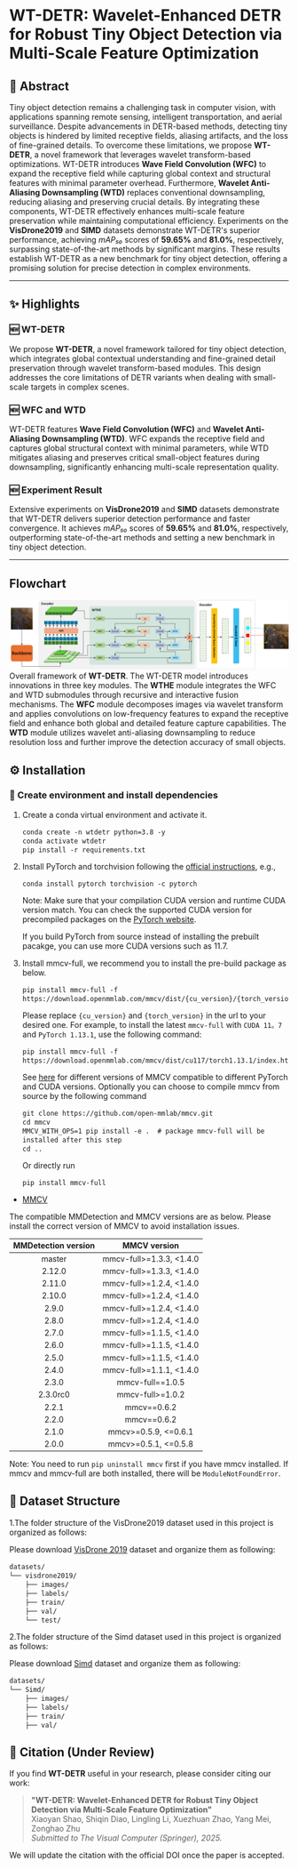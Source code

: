 # WT-DETR: Wavelet-Enhanced DETR for Robust Tiny Object Detection via Multi-Scale Feature Optimization

## 📰 Abstract

Tiny object detection remains a challenging task in computer vision, with applications spanning remote sensing, intelligent transportation, and aerial surveillance. Despite advancements in DETR-based methods, detecting tiny objects is hindered by limited receptive fields, aliasing artifacts, and the loss of fine-grained details.
To overcome these limitations, we propose **WT-DETR**, a novel framework that leverages wavelet transform-based optimizations. WT-DETR introduces **Wave Field Convolution (WFC)** to expand the receptive field while capturing global context and structural features with minimal parameter overhead. Furthermore, **Wavelet Anti-Aliasing Downsampling (WTD)** replaces conventional downsampling, reducing aliasing and preserving crucial details.
By integrating these components, WT-DETR effectively enhances multi-scale feature preservation while maintaining computational efficiency. Experiments on the **VisDrone2019** and **SIMD** datasets demonstrate WT-DETR's superior performance, achieving *mAP₅₀* scores of **59.65%** and **81.0%**, respectively, surpassing state-of-the-art methods by significant margins. These results establish WT-DETR as a new benchmark for tiny object detection, offering a promising solution for precise detection in complex environments.

---

## ✨ Highlights

### 🆕 WT-DETR  
We propose **WT-DETR**, a novel framework tailored for tiny object detection, which integrates global contextual understanding and fine-grained detail preservation through wavelet transform-based modules. This design addresses the core limitations of DETR variants when dealing with small-scale targets in complex scenes.

### 🆕 WFC and WTD  
WT-DETR features **Wave Field Convolution (WFC)** and **Wavelet Anti-Aliasing Downsampling (WTD)**. WFC expands the receptive field and captures global structural context with minimal parameters, while WTD mitigates aliasing and preserves critical small-object features during downsampling, significantly enhancing multi-scale representation quality.

### 🆕 Experiment Result  
Extensive experiments on **VisDrone2019** and **SIMD** datasets demonstrate that WT-DETR delivers superior detection performance and faster convergence. It achieves *mAP₅₀* scores of **59.65%** and **81.0%**, respectively, outperforming state-of-the-art methods and setting a new benchmark in tiny object detection.

---



## Flowchart

![WT-DETR Flowchart](WT-DETR-main/images/WT-DETR.png)
Overall framework of **WT-DETR**. The WT-DETR model introduces innovations in three key modules. The **WTHE** module integrates the WFC and WTD submodules through recursive and interactive fusion mechanisms. The **WFC** module decomposes images via wavelet transform and applies convolutions on low-frequency features to expand the receptive field and enhance both global and detailed feature capture capabilities. The **WTD** module utilizes wavelet anti-aliasing downsampling to reduce resolution loss and further improve the detection accuracy of small objects.



## ⚙️ Installation

### 🔧 Create environment and install dependencies

1. Create a conda virtual environment and activate it.
    ```shell
    conda create -n wtdetr python=3.8 -y
    conda activate wtdetr
    pip install -r requirements.txt
    ```                        


2. Install PyTorch and torchvision following the [official instructions](https://pytorch.org/), e.g.,

    ```shell
    conda install pytorch torchvision -c pytorch
    ```

    Note: Make sure that your compilation CUDA version and runtime CUDA version match.
    You can check the supported CUDA version for precompiled packages on the [PyTorch website](https://pytorch.org/).

    If you build PyTorch from source instead of installing the prebuilt pacakge,
    you can use more CUDA versions such as 11.7.

3. Install mmcv-full, we recommend you to install the pre-build package as below.

    ```shell
    pip install mmcv-full -f https://download.openmmlab.com/mmcv/dist/{cu_version}/{torch_version}/index.html
    ```

    Please replace `{cu_version}` and `{torch_version}` in the url to your desired one. For example, to install the latest `mmcv-full` with `CUDA 11。7` and `PyTorch 1.13.1`, use the following command:

    ```shell
    pip install mmcv-full -f https://download.openmmlab.com/mmcv/dist/cu117/torch1.13.1/index.html
    ```

    See [here](https://github.com/open-mmlab/mmcv#install-with-pip) for different versions of MMCV compatible to different PyTorch and CUDA versions.
    Optionally you can choose to compile mmcv from source by the following command

    ```shell
    git clone https://github.com/open-mmlab/mmcv.git
    cd mmcv
    MMCV_WITH_OPS=1 pip install -e .  # package mmcv-full will be installed after this step
    cd ..
    ```

    Or directly run

    ```shell
    pip install mmcv-full
    ```


- [MMCV](https://mmcv.readthedocs.io/en/latest/#installation)

The compatible MMDetection and MMCV versions are as below. Please install the correct version of MMCV to avoid installation issues.

| MMDetection version |    MMCV version     |
|:-------------------:|:-------------------:|
| master              | mmcv-full>=1.3.3, <1.4.0 |
| 2.12.0              | mmcv-full>=1.3.3, <1.4.0 |
| 2.11.0              | mmcv-full>=1.2.4, <1.4.0 |
| 2.10.0              | mmcv-full>=1.2.4, <1.4.0 |
| 2.9.0               | mmcv-full>=1.2.4, <1.4.0 |
| 2.8.0               | mmcv-full>=1.2.4, <1.4.0 |
| 2.7.0               | mmcv-full>=1.1.5, <1.4.0 |
| 2.6.0               | mmcv-full>=1.1.5, <1.4.0 |
| 2.5.0               | mmcv-full>=1.1.5, <1.4.0 |
| 2.4.0               | mmcv-full>=1.1.1, <1.4.0 |
| 2.3.0               | mmcv-full==1.0.5    |
| 2.3.0rc0            | mmcv-full>=1.0.2    |
| 2.2.1               | mmcv==0.6.2         |
| 2.2.0               | mmcv==0.6.2         |
| 2.1.0               | mmcv>=0.5.9, <=0.6.1|
| 2.0.0               | mmcv>=0.5.1, <=0.5.8|


Note: You need to run `pip uninstall mmcv` first if you have mmcv installed.
If mmcv and mmcv-full are both installed, there will be `ModuleNotFoundError`.


## 📂 Dataset Structure

1.The folder structure of the VisDrone2019 dataset used in this project is organized as follows:

Please download [VisDrone 2019](https://github.com/VisDrone/VisDrone-Dataset) dataset and organize them as following:
```
datasets/
└── visdrone2019/
    ├── images/
    ├── labels/
    ├── train/
    ├── val/
    └── test/
```

2.The folder structure of the Simd dataset used in this project is organized as follows:

Please download [Simd](https://github.com/ihians/simd/tree/master) dataset and organize them as following:
```
datasets/
└── Simd/
    ├── images/
    ├── labels/
    ├── train/
    ├── val/
```


## 📖 Citation (Under Review)

If you find **WT-DETR** useful in your research, please consider citing our work:

> **"WT-DETR: Wavelet-Enhanced DETR for Robust Tiny Object Detection via Multi-Scale Feature Optimization"**  
> Xiaoyan Shao, Shiqin Diao, Lingling Li, Xuezhuan Zhao, Yang Mei, Zonghao Zhu  
> *Submitted to The Visual Computer (Springer), 2025.*

We will update the citation with the official DOI once the paper is accepted.















